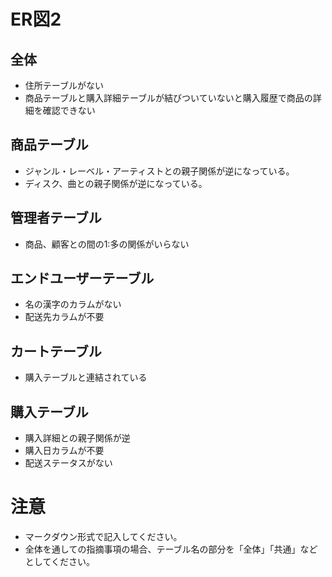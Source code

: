 # ER図2
## 全体
- 住所テーブルがない
- 商品テーブルと購入詳細テーブルが結びついていないと購入履歴で商品の詳細を確認できない

## 商品テーブル
- ジャンル・レーベル・アーティストとの親子関係が逆になっている。
- ディスク、曲との親子関係が逆になっている。

## 管理者テーブル
- 商品、顧客との間の1:多の関係がいらない

## エンドユーザーテーブル
- 名の漢字のカラムがない
- 配送先カラムが不要

## カートテーブル
- 購入テーブルと連結されている

## 購入テーブル
- 購入詳細との親子関係が逆
- 購入日カラムが不要
- 配送ステータスがない

# 注意
* マークダウン形式で記入してください。
* 全体を通しての指摘事項の場合、テーブル名の部分を「全体」「共通」などとしてください。

